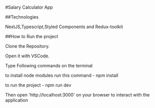 #Salary Calculator App

##Technologies 

NextJS,Typescript,Styled Components and Redux-toolkit

##How to Run the project

Clone the Repository.

Open it with VSCode.

Type Following commands on the terminal

   to install node modules run this command - npm install
   
   to run the project - npm run dev
   
Then open 'http://localhost:3000' on your browser to interact with the application
